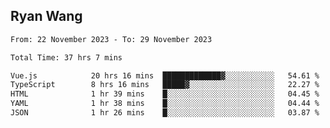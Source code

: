 ## Ryan Wang

<!--START_SECTION:waka-->

```txt
From: 22 November 2023 - To: 29 November 2023

Total Time: 37 hrs 7 mins

Vue.js            20 hrs 16 mins  █████████████▓░░░░░░░░░░░   54.61 %
TypeScript        8 hrs 16 mins   █████▓░░░░░░░░░░░░░░░░░░░   22.27 %
HTML              1 hr 39 mins    █░░░░░░░░░░░░░░░░░░░░░░░░   04.45 %
YAML              1 hr 38 mins    █░░░░░░░░░░░░░░░░░░░░░░░░   04.44 %
JSON              1 hr 26 mins    █░░░░░░░░░░░░░░░░░░░░░░░░   03.87 %
```

<!--END_SECTION:waka-->
